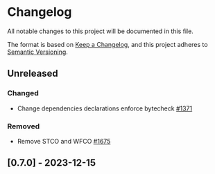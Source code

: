 # Changelog

All notable changes to this project will be documented in this file.

The format is based on [Keep a Changelog](https://keepachangelog.com/en/1.0.0/),
and this project adheres to [Semantic Versioning](https://semver.org/spec/v2.0.0.html).

## Unreleased

### Changed

- Change dependencies declarations enforce bytecheck [#1371]

### Removed

- Remove STCO and WFCO [#1675]

## [0.7.0] - 2023-12-15

[#1675]: https://github.com/dusk-network/rusk/issues/1675
[#1371]: https://github.com/dusk-network/rusk/issues/1371
